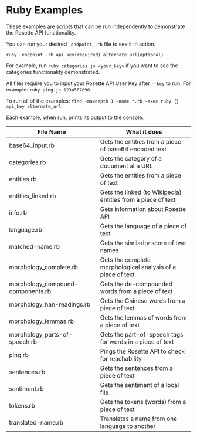 Ruby Examples
============

These examples are scripts that can be run independently to demonstrate the Rosette API functionality.

You can run your desired `_endpoint_.rb` file to see it in action.

`ruby _endpoint_.rb api_key(required) alternate_url(optional)`

For example, run `ruby categories.js <your_key>` if you want to see the categories
functionality demonstrated.

All files require you to input your Rosette API User Key after `--key` to run.
For example: `ruby ping.js 1234567890`  

To run all of the examples:
`find -maxdepth 1 -name *.rb -exec ruby {} api_key alternate_url`

Each example, when run, prints its output to the console.

| File Name                     | What it does                                          | 
| -------------                 |-------------                                        | 
| base64_input.rb                    | Gets the entities from a piece of base64 encoded text|              | 
| categories.rb                    | Gets the category of a document at a URL              | 
| entities.rb                      | Gets the entities from a piece of text                | 
| entities_linked.rb               | Gets the linked (to Wikipedia) entities from a piece of text |
| info.rb                          | Gets information about Rosette API                    | 
| language.rb                      | Gets the language of a piece of text                  | 
| matched-name.rb                  | Gets the similarity score of two names                | 
| morphology_complete.rb               | Gets the complete morphological analysis of a piece of text| 
| morphology_compound-components.rb    | Gets the de-compounded words from a piece of text     | 
| morphology_han-readings.rb           | Gets the Chinese words from a piece of text           | 
| morphology_lemmas.rb                 | Gets the lemmas of words from a piece of text         | 
| morphology_parts-of-speech.rb        | Gets the part-of-speech tags for words in a piece of text | 
| ping.rb                          | Pings the Rosette API to check for reachability       | 
| sentences.rb                     | Gets the sentences from a piece of text               |
| sentiment.rb                     | Gets the sentiment of a local file                    | 
| tokens.rb                        | Gets the tokens (words) from a piece of text          | 
| translated-name.rb               | Translates a name from one language to another        |
